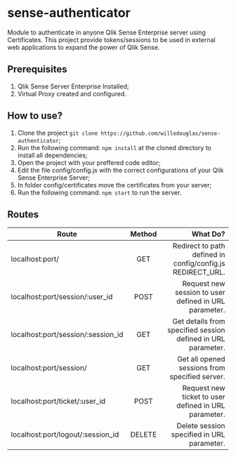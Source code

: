 # sense-authenticator
Module to authenticate in anyone Qlik Sense Enterprise server using Certificates. This project provide tokens/sessions to be used in external web applications to expand the power of Qlik Sense.

## Prerequisites

1. Qlik Sense Server Enterprise Installed;
2. Virtual Proxy created and configured.

## How to use?

1. Clone the project `git clone https://github.com/willedouglas/sense-authenticator`;
2. Run the following command: `npm install` at the cloned directory to install all dependencies;
3. Open the project with your preffered code editor;
4. Edit the file config/config.js with the correct configurations of your Qlik Sense Enterprise Server;
5. In folder config/certificates move the certificates from your server;
6. Run the following command: `npm start` to run the server.

## Routes

| Route                                            | Method | What Do?                                                       |
| ------------------------------------------------ |:------:| --------------------------------------------------------------:|
| localhost:port/                                  | GET    | Redirect to path defined in config/config.js REDIRECT_URL.     |
| localhost:port/session/:user_id                  | POST   | Request new session to user defined in URL parameter.          |
| localhost:port/session/:session_id               | GET    | Get details from specified session defined in URL parameter.   |
| localhost:port/session/                          | GET    | Get all opened sessions from specified server.                 |
| localhost:port/ticket/:user_id                   | POST   | Request new ticket to user defined in URL parameter.           |
| localhost:port/logout/:session_id                | DELETE | Delete session specified in URL parameter.                     |
